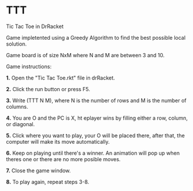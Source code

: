 # TTT
Tic Tac Toe in DrRacket

Game impletented using a Greedy Algorithm to find the best possible local solution.

Game board is of size NxM where N and M are between 3 and 10.

Game instructions:

**1.** Open the "Tic Tac Toe.rkt" file in drRacket.

**2.** Click the run button or press F5.

**3.** Write (TTT N M), where N is the number of rows and M is the number of columns.

**4.** You are O and the PC is X, ht eplayer wins by filling either a row, column, or diagonal.

**5.** Click where you want to play, your O will be placed there, after that, the computer will make its move automatically.

**6.** Keep on playing until there's a winner. An animation will pop up when theres one or there are no more posible moves.

**7.** Close the game window.

**8.** To play again, repeat steps 3-8. 
